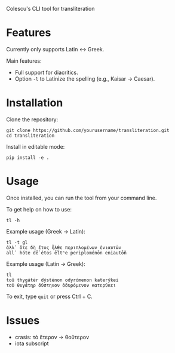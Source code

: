 Colescu's CLI tool for transliteration

# Features

Currently only supports Latin <-> Greek.

Main features:

- Full support for diacritics.
- Option `-l` to Latinize the spelling (e.g., Kaisar -> Caesar).

# Installation

Clone the repository:

```
git clone https://github.com/yourusername/transliteration.git
cd transliteration
```

Install in editable mode:

```
pip install -e .
```

# Usage

Once installed, you can run the tool from your command line.

To get help on how to use:

```
tl -h
```

Example usage (Greek -> Latin):

```
tl -t gl
ἀλλ᾽ ὅτε δὴ ἔτος ἦλθε περιπλομένων ἐνιαυτῶν
all᾽ hóte dḕ étos ē̃ltʰe periploménōn eniautō̃n
```

Example usage (Latin -> Greek):

```
tl
toũ thygátēr dýstēnon odyrómenon katerýkei
τοῦ θυγάτηρ δύστηνον ὀδυρόμενον κατερύκει
```

To exit, type `quit` or press Ctrl + C.

# Issues

- crasis: τὸ ἕτερον → θοὔτερον
- iota subscript
